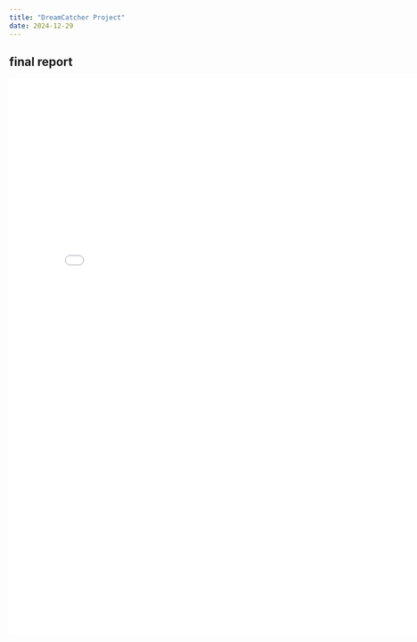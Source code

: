 ```yaml
---
title: "DreamCatcher Project"
date: 2024-12-29
---
```

## final report
<embed src="/pdfs/DreamCatcher.pdf" width="800" height="1000" type="application/pdf">